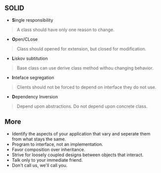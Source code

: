 SOLID
-
- **S**ingle responsibility
>A class should have only one reason to change.
- **O**pen/CLose
>Class should opened for extension, but closed for modification.
- **L**iskov subtitution
>Base class can use derive class method withou changing behavior.
- **I**nteface segregation
>Clients should not be forced to depend on interface they do not use.
- **D**ependency Inversion
> Depend upon abstractions. Do not depend upon concrete class.

More
-
* Identify the aspects of your application that vary and seperate them from what stays the same.
* Program to interface, not an implementation.
* Favor composition over inheritance.
* Strive for loosely coupled designs between objects that interact.
* Talk only to your immediate friend.
* Don't call us, we'll call you.


